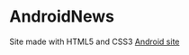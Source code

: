 # AndroidNews
Site made with HTML5 and CSS3 
<a href="franciscocerqueira412.github.io/index.html">Android site</a>
